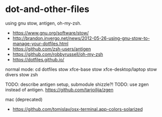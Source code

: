 dot-and-other-files
===================

using gnu stow, antigen, oh-my-zsh.

- https://www.gnu.org/software/stow/
- http://brandon.invergo.net/news/2012-05-26-using-gnu-stow-to-manage-your-dotfiles.html
- https://github.com/zsh-users/antigen
- https://github.com/robbyrussell/oh-my-zsh
- https://dotfiles.github.io/

normal mode:
cd dotfiles
stow xfce-base
stow xfce-desktop/laptop
stow divers
stow zsh

TODO: describe antigen setup, submodule shizzle?!
TODO: use zgen instead of antigen. https://github.com/tarjoilija/zgen

mac (deprecated)

- https://github.com/tomislav/osx-terminal.app-colors-solarized
